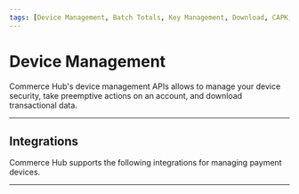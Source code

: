 ```yaml
---
tags: [Device Management, Batch Totals, Key Management, Download, CAPK, API Reference, Device, Terminal, Point of Sale]
---
```


# Device Management

Commerce Hub's device management APIs allows to manage your device security, take preemptive actions on an account, and download transactional data.

---

## Integrations

Commerce Hub supports the following integrations for managing payment devices.

<!-- type: row -->

<!-- type: card
title: CAPK Data
description: Manage the authentication of EMV payment cards, ensuring their validation during transaction.
link: ?path=docs/Resources/API-Documents/Device-Management/CAPK.md
-->

<!-- type: card
title: Batch Download
description: Retrieve end-of-day batch totals for transaction processed through Commerce Hub.
link: 
-->

<!-- type: card
title: Key Management
description: To achieve PCI DSS compliance by implementing a crypto system that manages the secure creation, exchange, distribution, storage and use of cryptographic keys. 
link: 
-->

<!-- type: card
title: POS Decision Tables
description: Commerce Hub's Decision Tables adds the ability for devices to take preemptive actions on accounts being presented for transactions. 
link: docs/Resources/API-Documents/Device-Management/Decision-Table.md
-->

<!-- type: row-end -->

---
